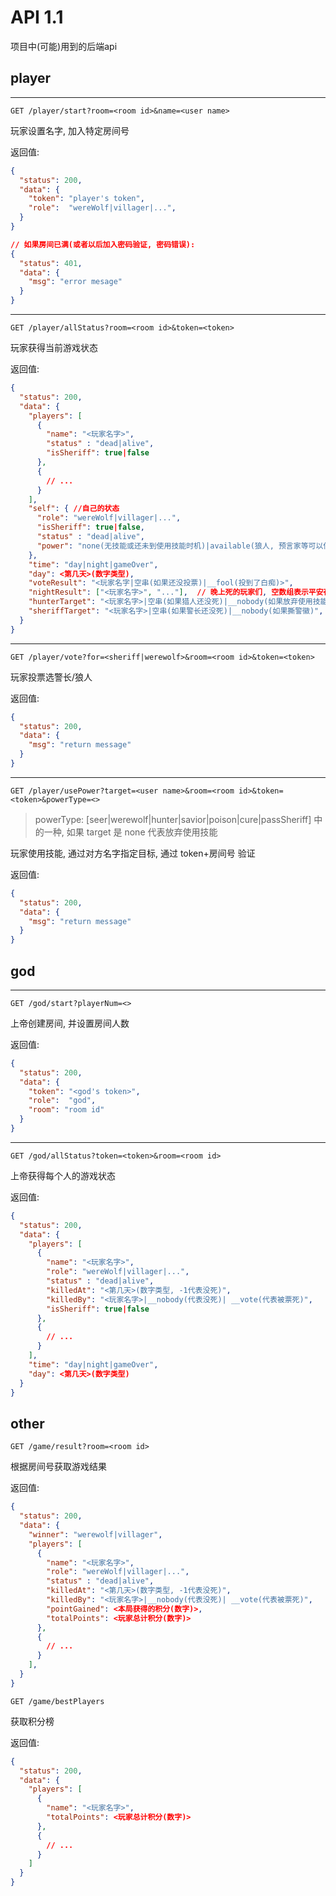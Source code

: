 
# API 1.1

项目中(可能)用到的后端api

## player

---

`GET /player/start?room=<room id>&name=<user name>`

玩家设置名字, 加入特定房间号

返回值:

```json
{
  "status": 200,
  "data": {
    "token": "player's token",
    "role":  "wereWolf|villager|...",
  }
}

// 如果房间已满(或者以后加入密码验证, 密码错误):
{
  "status": 401,
  "data": {
    "msg": "error mesage"
  }
}
```

---

`GET /player/allStatus?room=<room id>&token=<token>`

玩家获得当前游戏状态

返回值:

```json
{
  "status": 200,
  "data": {
    "players": [
      {
        "name": "<玩家名字>",
        "status" : "dead|alive",
        "isSheriff": true|false
      },
      {
        // ...
      }
    ],
    "self": { //自己的状态
      "role": "wereWolf|villager|...",
      "isSheriff": true|false,
      "status" : "dead|alive",
      "power": "none(无技能或还未到使用技能时机)|available(狼人, 预言家等可以使用技能)|available[123](女巫可以使用 1:灵药, 2:毒药, 3:两者",
    },
    "time": "day|night|gameOver",
    "day": <第几天>(数字类型),
    "voteResult": "<玩家名字|空串(如果还没投票)|__fool(投到了白痴)>",
    "nightResult": ["<玩家名字>", "..."],  // 晚上死的玩家们, 空数组表示平安夜
    "hunterTarget": "<玩家名字>|空串(如果猎人还没死)|__nobody(如果放弃使用技能)",
    "sheriffTarget": "<玩家名字>|空串(如果警长还没死)|__nobody(如果撕警徽)",
  }
}
```

---

`GET /player/vote?for=<sheriff|werewolf>&room=<room id>&token=<token>`

玩家投票选警长/狼人

返回值:

```json
{
  "status": 200,
  "data": {
    "msg": "return message"
  }
}
```

---

`GET /player/usePower?target=<user name>&room=<room id>&token=<token>&powerType=<>`

> powerType: [seer|werewolf|hunter|savior|poison|cure|passSheriff] 中的一种, 如果 target 是 none 代表放弃使用技能

玩家使用技能, 通过对方名字指定目标, 通过 token+房间号 验证

返回值:

```json
{
  "status": 200,
  "data": {
    "msg": "return message"
  }
}
```

## god

---

`GET /god/start?playerNum=<>`

上帝创建房间, 并设置房间人数

返回值:

```json
{
  "status": 200,
  "data": {
    "token": "<god's token>",
    "role":  "god",
    "room": "room id"
  }
}
```

---

`GET /god/allStatus?token=<token>&room=<room id>`

上帝获得每个人的游戏状态

返回值:

```json
{
  "status": 200,
  "data": {
    "players": [
      {
        "name": "<玩家名字>",
        "role": "wereWolf|villager|...",
        "status" : "dead|alive",
        "killedAt": "<第几天>(数字类型, -1代表没死)",
        "killedBy": "<玩家名字>|__nobody(代表没死)| __vote(代表被票死)",
        "isSheriff": true|false
      },
      {
        // ...
      }
    ],
    "time": "day|night|gameOver",
    "day": <第几天>(数字类型)
  }
}
```

## other

`GET /game/result?room=<room id>`

根据房间号获取游戏结果

返回值:

```json
{
  "status": 200,
  "data": {
    "winner": "werewolf|villager",
    "players": [
      {
        "name": "<玩家名字>",
        "role": "wereWolf|villager|...",
        "status" : "dead|alive",
        "killedAt": "<第几天>(数字类型, -1代表没死)",
        "killedBy": "<玩家名字>|__nobody(代表没死)| __vote(代表被票死)",
        "pointGained": <本局获得的积分(数字)>,
        "totalPoints": <玩家总计积分(数字)>
      },
      {
        // ...
      }
    ],
  }
}
```

`GET /game/bestPlayers`

获取积分榜

返回值:

```json
{
  "status": 200,
  "data": {
    "players": [
      {
        "name": "<玩家名字>",
        "totalPoints": <玩家总计积分(数字)>
      },
      {
        // ...
      }
    ]
  }
}
```